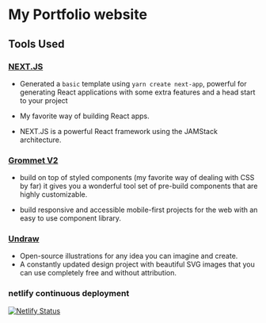 # My Portfolio website

## Tools Used

### [NEXT.JS](https://github.com/zeit/next.js)

-   Generated a `basic` template using `yarn create next-app`, powerful for generating React applications with some extra features and a head start to your project

-   My favorite way of building React apps.

-   NEXT.JS is a powerful React framework using the JAMStack architecture.

### [Grommet V2](https://v2.grommet.io/)

-   build on top of styled components (my favorite way of dealing with CSS by far) it gives you a wonderful tool set of pre-build components that are highly customizable.

-   build responsive and accessible mobile-first projects for the web with an easy to use component library.

### [Undraw](https://undraw.co/)

-   Open-source illustrations for any idea you can imagine and create.
-   A constantly updated design project with beautiful SVG images that you can use completely free and without attribution.

### netlify continuous deployment

[![Netlify Status](https://api.netlify.com/api/v1/badges/7e8c47f1-4398-41b2-ba35-98c2b433f559/deploy-status)](https://app.netlify.com/sites/frosty-lamport-3a57b3/deploys)
